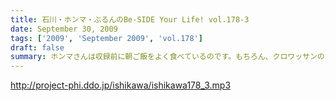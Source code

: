 ```yaml
---
title: 石川・ホンマ・ぶるんのBe-SIDE Your Life! vol.178-3
date: September 30, 2009
tags: ['2009', 'September 2009', 'vol.178']
draft: false
summary: ホンマさんは収録前に朝ご飯をよく食べているのです。もちろん、クロワッサンのパンでは・・・ありません。冷蔵庫は大活躍中だそうで。NAMAE
---
```


http://project-phi.ddo.jp/ishikawa/ishikawa178_3.mp3
